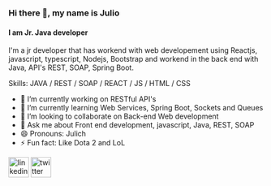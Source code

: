 
### Hi there 👋, my name is Julio
#### I am Jr. Java developer
<!-- ![I am Jr. Java developer](https://github.com/jinunez-s/jinunez-s/blob/main/image2.jpg)-->

I'm a jr developer that has workend with web developement using Reactjs, javascript, typescript, Nodejs, Bootstrap and workend in the back end with Java, API's REST, SOAP, Spring Boot. 

Skills: JAVA / REST / SOAP / REACT / JS / HTML / CSS

- 🔭 I’m currently working on RESTful API's 
- 🌱 I’m currently learning Web Services, Spring Boot, Sockets and Queues 
- 👯 I’m looking to collaborate on Back-end Web development 
- 💬 Ask me about Front end development, javascript, Java, REST, SOAP 
- 😄 Pronouns: Julich 
- ⚡ Fun fact: Like Dota 2 and LoL 


[<img src='https://cdn.jsdelivr.net/npm/simple-icons@3.0.1/icons/linkedin.svg' alt='linkedin' height='40'>](https://www.linkedin.com/in/julionun-ez/)  [<img src='https://cdn.jsdelivr.net/npm/simple-icons@3.0.1/icons/twitter.svg' alt='twitter' height='40'>](https://twitter.com/_julionr)  


<!--- 👋 Hi there, I’m Julio Nuñez | @jinunez-s
- 👀 I am a engineer with a passion for the Java ecosystem
- 🌱 I'm currently learing Maven, Spring, Spring Boot for develop REST APIs.
- 💞️ I’m looking to collaborate on projects such as Software development & Web development where I can show my skills in Java, JavaScript using Reactjs and Nodejs. 
- 📫 How to reach me, please you can reach me in my linkedin profile as Julio Nuñez, url: www.linkedin.com/in/julionun-ez
--->
<!---
riverawush/riverawush is a ✨ special ✨ repository because its `README.md` (this file) appears on your GitHub profile.
You can click the Preview link to take a look at your changes.
--->
